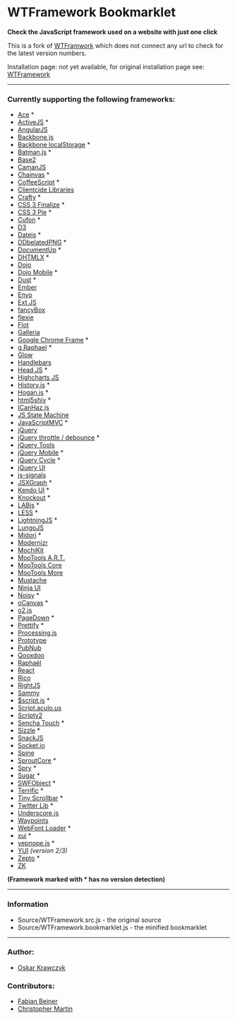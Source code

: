 # WTFramework Bookmarklet
**Check the JavaScript framework used on a website with just one click**

This is a fork of [WTFramwork](https://github.com/oskarkrawczyk/wtframework) which does not connect any url to check for the latest version numbers.

Installation page: not yet available, for original installation page see: [WTFramework](http://oskarkrawczyk.github.com/wtframework/)

---

### Currently supporting the following frameworks:

* [Ace](http://ace.ajax.org/) *
* [ActiveJS](http://activejs.org/) *
* [AngularJS](http://angularjs.org/)
* [Backbone.js](http://documentcloud.github.com/backbone/)
* [Backbone localStorage](https://github.com/jeromegn/Backbone.localStorage) *
* [Batman.js](http://batmanjs.org/) *
* [Base2](http://code.google.com/p/base2/)
* [CamanJS](http://camanjs.com/)
* [Chainvas](http://leaverou.github.com/chainvas/) *
* [CoffeeScript](http://jashkenas.github.com/coffee-script/) *
* [Clientcide Libraries](http://www.clientcide.com/wiki/)
* [Crafty](http://craftyjs.com/) *
* [CSS 3 Finalize](https://github.com/codler/jQuery-Css3-Finalize) *
* [CSS 3 Pie](http://css3pie.com/) *
* [Cufon](http://cufon.shoqolate.com/) *
* [D3](http://mbostock.github.com/d3/)
* [Datejs](http://www.datejs.com/) *
* [DDbelatedPNG](http://www.dillerdesign.com/experiment/DD_belatedPNG/) *
* [DocumentUp](http://documentup.com/) *
* [DHTMLX](http://www.dhtmlx.com/) *
* [Dojo](http://dojotoolkit.org/)
* [Dojo Mobile](http://dojotoolkit.org/features/mobile) *
* [Dust](http://akdubya.github.io/dustjs/) *
* [Ember](http://emberjs.com/)
* [Enyo](http://enyojs.com/)
* [Ext JS](http://www.sencha.com/)
* [fancyBox](http://fancyapps.com/fancybox/)
* [flexie](http://flexiejs.com/)
* [Flot](http://code.google.com/p/flot/)
* [Galleria](http://galleria.aino.se/)
* [Google Chrome Frame](http://code.google.com/chrome/chromeframe/) *
* [g.Raphael](http://g.raphaeljs.com/) *
* [Glow](http://www.bbc.co.uk/glow/)
* [Handlebars](http://www.handlebarsjs.com/)
* [Head JS](http://headjs.com/) *
* [Highcharts JS](http://highcharts.com/)
* [History.js](https://github.com/balupton/History.js/) *
* [Hogan.js](http://twitter.github.com/hogan.js/) *
* [html5shiv](http://code.google.com/p/html5shiv/) *
* [ICanHaz.js](http://icanhazjs.com/)
* [JS State Machine](https://github.com/jakesgordon/javascript-state-machine)
* [JavaScriptMVC](http://javascriptmvc.com/) *
* [jQuery](http://jquery.com/)
* [jQuery throttle / debounce](https://github.com/cowboy/jquery-throttle-debounce) *
* [jQuery Tools](http://flowplayer.org/tools/index.html)
* [jQuery Mobile](http://jquerymobile.com/) *
* [jQuery Cycle](http://jquery.malsup.com/cycle/) *
* [jQuery UI](http://jqueryui.com/)
* [js-signals](http://millermedeiros.github.com/js-signals/)
* [JSXGraph](http://jsxgraph.org/) *
* [Kendo UI](http://www.kendoui.com/) *
* [Knockout](http://knockoutjs.com/) *
* [LABjs](http://labjs.com/) *
* [LESS](http://lesscss.org/) *
* [LightningJS](http://lightningjs.com/) *
* [LungoJS](http://www.lungojs.com/)
* [Midori](http://www.midorijs.com/) *
* [Modernizr](http://www.modernizr.com/)
* [MochiKit](http://mochi.github.com/mochikit/)
* [MooTools A.R.T.](https://github.com/anutron/art)
* [MooTools Core](http://mootools.net/)
* [MooTools More](http://mootools.net/)
* [Mustache](https://github.com/janl/mustache.js)
* [Ninja UI](http://ninjaui.com/)
* [Noisy](http://rappdaniel.com/noisy/) *
* [oCanvas](http://ocanvas.org/) *
* [o2.js](http://o2js.com/)
* [PageDown](http://code.google.com/p/pagedown/wiki/PageDown) *
* [Prettify](http://code.google.com/p/google-code-prettify/) *
* [Processing.js](http://processingjs.org/)
* [Prototype](http://www.prototypejs.org/)
* [PubNub](http://www.pubnub.com/)
* [Qooxdoo](http://qooxdoo.org/)
* [Raphaël](http://raphaeljs.com/)
* [React](http://facebook.github.io/react/)
* [Rico](http://openrico.org/)
* [RightJS](http://rightjs.org/)
* [Sammy](http://sammyjs.org/)
* [$script.js](http://www.dustindiaz.com/scriptjs/) *
* [Script.aculo.us](http://script.aculo.us/)
* [Scripty2](http://scripty2.com/)
* [Sencha Touch](http://www.sencha.com/products/touch/) *
* [Sizzle](http://sizzlejs.com/) *
* [SnackJS](http://davidwalsh.name/snackjs)
* [Socket.io](http://socket.io/)
* [Spine](http://maccman.github.com/spine/)
* [SproutCore](http://www.sproutcore.com/) *
* [Spry](http://labs.adobe.com/technologies/spry/) *
* [Sugar](http://sugarjs.com/) *
* [SWFObject](http://code.google.com/p/swfobject/) *
* [Terrific](http://www.terrifically.org/) *
* [Tiny Scrollbar](http://baijs.nl/tinyscrollbar/) *
* [Twitter Lib](https://github.com/remy/twitterlib/) *
* [Underscore.js](http://documentcloud.github.com/underscore/)
* [Waypoints](http://imakewebthings.github.com/jquery-waypoints)
* [WebFont Loader](http://code.google.com/apis/webfonts/docs/webfont_loader.html) *
* [xui](http://xuijs.com/) *
* [yepnope.js](http://yepnopejs.com/) *
* [YUI](http://developer.yahoo.com/yui/) *(version 2/3)*
* [Zepto](http://zeptojs.com/) *
* [ZK](http://www.zkoss.org/)

**(Framework marked with \* has no version detection)**

---

### Information

* Source/WTFramework.src.js - the original source
* Source/WTFramework.bookmarklet.js - the minified bookmarklet

---

### Author:

* [Oskar Krawczyk](http://nouincolor.com)

### Contributors:

* [Fabian Beiner](https://github.com/FabianBeiner)
* [Christopher Martin](https://github.com/cgmartin)
